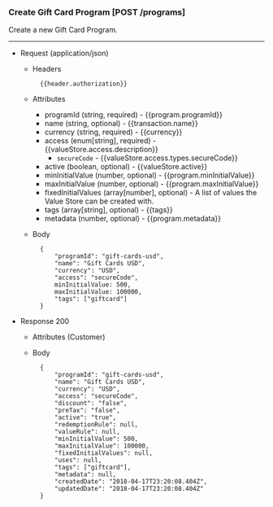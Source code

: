 ### Create Gift Card Program [POST /programs]

Create a new Gift Card Program.

---
+ Request (application/json)
    + Headers
    
            {{header.authorization}}
        
    + Attributes
        + programId (string, required) - {{program.programId}}
        + name (string, optional) - {{transaction.name}}
        + currency (string, required) - {{currency}}
        + access (enum[string], required) - {{valueStore.access.description}}
            + `secureCode` - {{valueStore.access.types.secureCode}}
        + active (boolean, optional) - {{valueStore.active}}
        + minInitialValue (number, optional) - {{program.minInitialValue}}
        + maxInitialValue (number, optional) - {{program.maxInitialValue}}
        + fixedInitialValues (array[number], optional) - A list of values the Value Store can be created with.
        + tags (array[string], optional) - {{tags}}
        + metadata (number, optional) - {{program.metadata}}

    + Body

            {
                "programId": "gift-cards-usd",
                "name": "Gift Cards USD",
                "currency": "USD",
                "access": "secureCode",
                minInitialValue: 500,
                maxInitialValue: 100000,
                "tags": ["giftcard"]
            }
    
+ Response 200
    + Attributes (Customer)

    + Body
            
            {
                "programId": "gift-cards-usd",
                "name": "Gift Cards USD",
                "currency": "USD",
                "access": "secureCode",
                "discount": "false",
                "preTax": "false",
                "active": "true",
                "redemptionRule": null,
                "valueRule": null,
                "minInitialValue": 500,
                "maxInitialValue": 100000,
                "fixedInitialValues": null,
                "uses": null,
                "tags": ["giftcard"],
                "metadata": null,
                "createdDate": "2018-04-17T23:20:08.404Z",
                "updatedDate": "2018-04-17T23:20:08.404Z"
            }
